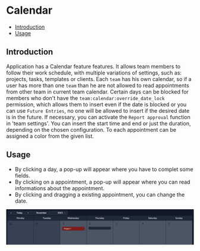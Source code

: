 # Calendar

- [Introduction](#introduction)
- [Usage](#usage)

<a name="introduction"></a>
## Introduction

Application has a Calendar feature features. It allows team members to follow their work schedule, with multiple variations of settings, such as: projects, tasks, templates or clients.
Each `team` has his own calendar, so if a user has more than one `team` than he are not allowed to read appointments from other team in current team calendar.
Certain days can be blocked for members who don't have the `team:calendar:override_date_lock` permission, which allows them to insert even if the date is blocked or you can use `Future Entries`, no one will be allowed to insert if the desired date is in the future. If necessary, you can activate the `Report approval` function in 'team settings'.
You can insert the start time and end or just the duration, depending on the chosen configuration. To each appointment can be assigned a color from the given list.


<a name="usage"></a>
## Usage

- By clicking a day, a pop-up will appear where you have to complet some fields.
- By clicking on a appointment, a pop-up will appear where you can read informations about the appointment.
- By clicking and dragging a existing appointment, you can change the date.

![Calendar](https://raw.githubusercontent.com/planlify/docs/main/preview/calendar.jpg)
